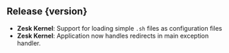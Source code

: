 ## Release {version}

- **Zesk Kernel**: Support for loading simple `.sh` files as configuration files
- **Zesk Kernel**: Application now handles redirects in main exception handler.

<!-- Generated automatically by release-zesk.sh, beware editing! -->
